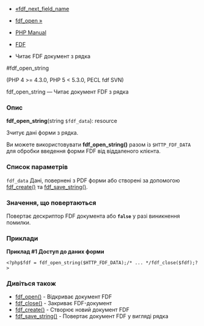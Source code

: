 - [«fdf_next_field_name](function.fdf-next-field-name.md)
- [fdf_open »](function.fdf-open.md)

- [PHP Manual](index.md)
- [FDF](ref.fdf.md)
- Читає FDF документ з рядка

#fdf_open_string

(PHP 4 \>= 4.3.0, PHP 5 \< 5.3.0, PECL fdf SVN)

fdf_open_string — Читає документ FDF з рядка

### Опис

**fdf_open_string**(string `$fdf_data`): resource

Зчитує дані форми з рядка.

Ви можете використовувати **fdf_open_string()** разом із `$HTTP_FDF_DATA`
для обробки введення форми FDF від віддаленого клієнта.

### Список параметрів

`fdf_data`
Дані, повернені з PDF форми або створені за допомогою
[fdf_create()](function.fdf-create.md) та
[fdf_save_string()](function.fdf-save-string.md).

### Значення, що повертаються

Повертає дескриптор FDF документа або **`false`** у разі
виникнення помилки.

### Приклади

**Приклад #1 Доступ до даних форми**

` <?php$fdf = fdf_open_string($HTTP_FDF_DATA);/* ... */fdf_close($fdf);?> `

### Дивіться також

- [fdf_open()](function.fdf-open.md) - Відкриває документ FDF
- [fdf_close()](function.fdf-close.md) - Закриває FDF-документ
- [fdf_create()](function.fdf-create.md) - Створює новий документ
FDF
- [fdf_save_string()](function.fdf-save-string.md) - Повертає
документ FDF у вигляді рядка

